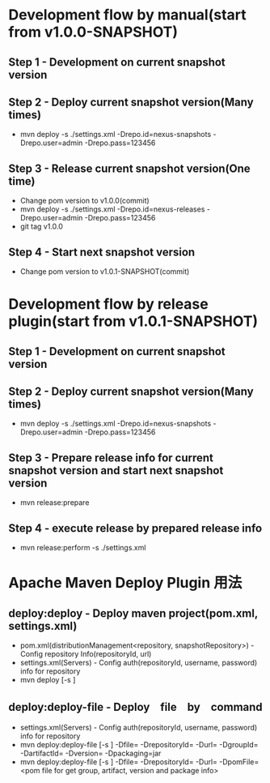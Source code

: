 # Development flow by manual(start from v1.0.0-SNAPSHOT)
## Step 1 - Development on current snapshot version
## Step 2 - Deploy current snapshot version(Many times)
- mvn deploy -s ./settings.xml -Drepo.id=nexus-snapshots -Drepo.user=admin -Drepo.pass=123456
## Step 3 - Release current snapshot version(One time)
- Change pom version to v1.0.0(commit)
- mvn deploy -s ./settings.xml -Drepo.id=nexus-releases -Drepo.user=admin -Drepo.pass=123456
- git tag v1.0.0
## Step 4 - Start next snapshot version
- Change pom version to v1.0.1-SNAPSHOT(commit)


# Development flow by release plugin(start from v1.0.1-SNAPSHOT)
## Step 1 - Development on current snapshot version
## Step 2 - Deploy current snapshot version(Many times)
- mvn deploy -s ./settings.xml -Drepo.id=nexus-snapshots -Drepo.user=admin -Drepo.pass=123456
## Step 3 - Prepare release info for current snapshot version and start next snapshot version
- mvn release:prepare
## Step 4 - execute release by prepared release info
- mvn release:perform -s ./settings.xml

# Apache Maven Deploy Plugin 用法
## deploy:deploy - Deploy maven project(pom.xml, settings.xml)
- pom.xml(distributionManagement<repository, snapshotRepository>) - Config repository Info(repositoryId, url)
- settings.xml(Servers<Server>) - Config auth(repositoryId, username, password) info for repository
- mvn deploy [-s <setting file>]
## deploy:deploy-file - Deploy　file　by　command
- settings.xml(Servers<Server>) - Config auth(repositoryId, username, password) info for repository
- mvn deploy:deploy-file [-s <setting file>] -Dfile=<file> -DrepositoryId=<repositoryId> -Durl=<url of repository> -DgroupId=<group> -DartifactId=<artifact> -Dversion=<version> -Dpackaging=jar
- mvn deploy:deploy-file [-s <setting file>] -Dfile=<file> -DrepositoryId=<repositoryId> -Durl=<url of repository> -DpomFile=<pom file for get group, artifact, version and package info>